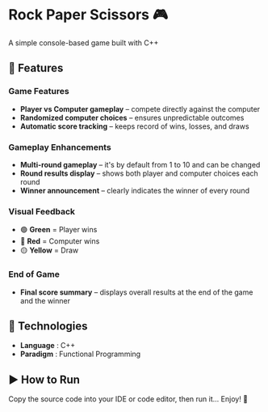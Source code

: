 # Rock Paper Scissors 🎮

A simple console-based game built with C++

## 🚀 Features

### Game Features
- **Player vs Computer gameplay** – compete directly against the computer 
- **Randomized computer choices** – ensures unpredictable outcomes
- **Automatic score tracking**    – keeps record of wins, losses, and draws 

### Gameplay Enhancements
- **Multi-round gameplay**  – it's by default from 1 to 10 and can be changed  
- **Round results display** – shows both player and computer choices each round  
- **Winner announcement**   – clearly indicates the winner of every round 

### Visual Feedback
- 🟢 **Green**  = Player wins  
- 🔴 **Red**    = Computer wins  
- 🟡 **Yellow** = Draw 

### End of Game
- **Final score summary** – displays overall results at the end of the game and the winner

## 🧠 Technologies
- **Language** : C++  
- **Paradigm** : Functional Programming  

## ▶️ How to Run
Copy the source code into your IDE or code editor, then run it... Enjoy! 🎉
